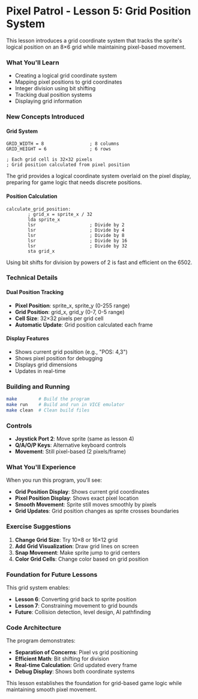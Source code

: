 # Pixel Patrol - Lesson 5: Grid Position System

This lesson introduces a grid coordinate system that tracks the sprite's logical position on an 8×6 grid while maintaining pixel-based movement.

### What You'll Learn

- Creating a logical grid coordinate system
- Mapping pixel positions to grid coordinates
- Integer division using bit shifting
- Tracking dual position systems
- Displaying grid information

### New Concepts Introduced

#### Grid System
```assembly
GRID_WIDTH = 8                 ; 8 columns
GRID_HEIGHT = 6                ; 6 rows

; Each grid cell is 32×32 pixels
; Grid position calculated from pixel position
```

The grid provides a logical coordinate system overlaid on the pixel display, preparing for game logic that needs discrete positions.

#### Position Calculation
```assembly
calculate_grid_position:
        ; grid_x = sprite_x / 32
        lda sprite_x
        lsr                    ; Divide by 2
        lsr                    ; Divide by 4
        lsr                    ; Divide by 8
        lsr                    ; Divide by 16
        lsr                    ; Divide by 32
        sta grid_x
```

Using bit shifts for division by powers of 2 is fast and efficient on the 6502.

### Technical Details

#### Dual Position Tracking
- **Pixel Position**: sprite_x, sprite_y (0-255 range)
- **Grid Position**: grid_x, grid_y (0-7, 0-5 range)
- **Cell Size**: 32×32 pixels per grid cell
- **Automatic Update**: Grid position calculated each frame

#### Display Features
- Shows current grid position (e.g., "POS: 4,3")
- Shows pixel position for debugging
- Displays grid dimensions
- Updates in real-time

### Building and Running

```bash
make        # Build the program
make run    # Build and run in VICE emulator
make clean  # Clean build files
```

### Controls
- **Joystick Port 2**: Move sprite (same as lesson 4)
- **Q/A/O/P Keys**: Alternative keyboard controls
- **Movement**: Still pixel-based (2 pixels/frame)

### What You'll Experience

When you run this program, you'll see:
- **Grid Position Display**: Shows current grid coordinates
- **Pixel Position Display**: Shows exact pixel location
- **Smooth Movement**: Sprite still moves smoothly by pixels
- **Grid Updates**: Grid position changes as sprite crosses boundaries

### Exercise Suggestions

1. **Change Grid Size**: Try 10×8 or 16×12 grid
2. **Add Grid Visualization**: Draw grid lines on screen
3. **Snap Movement**: Make sprite jump to grid centers
4. **Color Grid Cells**: Change color based on grid position

### Foundation for Future Lessons

This grid system enables:
- **Lesson 6**: Converting grid back to sprite position
- **Lesson 7**: Constraining movement to grid bounds
- **Future**: Collision detection, level design, AI pathfinding

### Code Architecture

The program demonstrates:
- **Separation of Concerns**: Pixel vs grid positioning
- **Efficient Math**: Bit shifting for division
- **Real-time Calculation**: Grid updated every frame
- **Debug Display**: Shows both coordinate systems

This lesson establishes the foundation for grid-based game logic while maintaining smooth pixel movement.